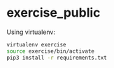 # exercise_public
Using virtualenv:
```bash
virtualenv exercise
source exercise/bin/activate
pip3 install -r requirements.txt
```
